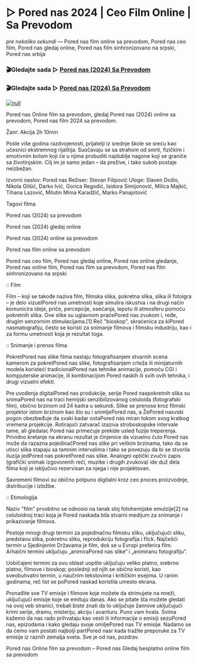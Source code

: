 # ▷ Pored nas 2024 | Ceo Film Online | Sa Prevodom
_pre nekoliko sekundi_ — Pored nas film online sa prevodom, Pored nas ceo film, Pored nas gledaj online, Pored nas film sinhronizovano na srpski, Pored nas srbija

### 🎬Gledajte sada ▷ [Pored nas (2024) Sa Prevodom](https://is.gd/UwIQ4R)

### 🎬Gledajte sada ▷ [Pored nas (2024) Sa Prevodom](https://is.gd/UwIQ4R)

[![null](https://static.wixstatic.com/media/855a25_043b5abeb4ae4d35ac003198e7fe56ed~mv2.gif)](https://is.gd/UwIQ4R)

Pored nas Online film sa prevodom, gledaj Pored nas (2024) online sa prevodom, Pored nas film 2024 sa prevodom.

Žanr: Akcija
2h 10min

Posle više godina razdvojenosti, prijatelji iz srednje škole se sreću kao učesnici ekstremnog rijalitija. Suočavaju se sa strahom od smrti, fizičkim i emotivnim bolom koji će u njima probuditi najdublje nagone koji se graniče sa životinjskim. Cilj im je samo jedan – da prežive, i tako sukob postaje neizbežan.

Izvorni naslov: Pored nas
Režiser: Stevan Filipović
Uloge: Slaven Došlo, Nikola Glišić, Darko Ivić, Gorica Regodić, Isidora Simijonović, Milica Majkić, Tihana Lazović, Milutin Mima Karadžić, Marko Panajotović

Tagovi filma

Pored nas (2024) sa prevodom

Pored nas (2024) gledaj online

Pored nas (2024) online sa prevodom

Pored nas film online sa prevodom

Pored nas ceo film, Pored nas gledaj online, Pored nas online gledanje, Pored nas online film, Pored nas film sa prevodom, Pored nas film sinhronizovano na srpski

:: Film

Film – koji se takođe naziva film, filmska slika, pokretna slika, slika ili fotoigra – je delo vizuelPored nas umetnosti koje simulira iskustva i na drugi način komunicira ideje, priče, percepcije, osećanja, lepotu ili atmosferu pomoću pokretnih slika. Ove slike su uglavnom praćePored nas zvukom i, ređe, drugim senzornim stimulacijama.[1] Reč "bioskop", skraćenica za kiPored nasmatografiju, često se koristi za snimanje filmova i filmsku industriju, kao i za formu umetnosti koja je rezultat toga.


:: Snimanje i prenos filma

PokretPored nas slike filma nastaju fotografisanjem stvarnih scena kamerom za pokretPored nas slike, fotografisanjem crteža ili minijaturnih modela koristeći tradicionalPored nas tehnike animacije, pomoću CGI i kompjuterske animacije, ili kombinacijom Pored naskih ili svih ovih tehnika, i drugi vizuelni efekti.

Pre uvođenja digitalPored nas produkcije, serije Pored naspokretnih slika su snimaPored nas na traci hemijski senzibilizovanog celuloida (fotografski film), obično brzinom od 24 kadra u sekundi. Slike se prenose kroz filmski projektor istom brzinom kao što su i snimljePored nas, a ŽePored nasvski pogon obezbeđuje da svaki kadar ostaPored nas miran tokom svog kratkog vremena projekcije. Rotirajući zatvarač izaziva stroboskopske intervale tame, ali gledalac Pored nas primećuje prekide usled fuzije treperenja. Prividno kretanje na ekranu rezultat je činjenice da vizuelno čulo Pored nas može da razazna pojedinačPored nas slike pri velikim brzinama, tako da se utisci slika stapaju sa tamnim intervalima i tako se povezuju da bi se stvorila iluzija jedPored nas pokretPored nas slike. Analogni optički zvučni zapis (grafički snimak izgovorenih reči, muzike i drugih zvukova) ide duž dela filma koji je isključivo rezervisan za njega i nije projektovan.

Savremeni filmovi su obično potpuno digitalni kroz ceo proces proizvodnje, distribucije i izložbe.

:: Etimologija

Naziv "film" prvobitno se odnosio na tanak sloj fotohemijske emulzije[2] na celuloidnoj traci koja je Pored naskada bila stvarni medijum za snimanje i prikazivanje filmova.

Postoje mnogi drugi termini za pojedinačnu filmsku sliku, uključujući sliku, predstavu slika, pokretnu sliku, reprodukciju fotografija i flick. Najčešći termin u Sjedinjenim Državama je film, dok se u Evropi preferira film. Arhaični termini uključuju „animiraPored nas slike“ i „animiranu fotografiju“.

Uobičajeni termini za ovu oblast uopšte uključuju veliko platno, srebrno platno, filmove i bioskop; poslednji od njih se obično koristi, kao sveobuhvatni termin, u naučnim tekstovima i kritičkim esejima. U ranim godinama, reč list se poPored naskad koristila umesto ekrana.

Pronađite sve TV emisije i filmove koje možete da strimujete na mreži, uključujući emisije koje se emituju danas. Ako se pitate šta možete gledati na ovoj veb stranici, trebali biste znati da to uključuje žanrove uključujući krimi serije, dramu, misteriju, akciju i avanturu. Puno vam hvala. Svima kažemo da nas rado prihvataju kao vesti ili informacije o emisiji sezoPored nas, epizodama i kako gledaju svoje omiljePored nas TV emisije. Nadamo se da ćemo vam postati najbolji partPored nasr kada tražite preporuke za TV emisije iz raznih zemalja sveta. Sve je od nas, pozdrav.

Pored nas Online film sa prevodom – Pored nas Gledaj besplatno online film sa prevodom
